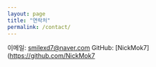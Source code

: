 ```yaml
---
layout: page
title: "연락처"
permalink: /contact/
---
```


이메일: smilexd7@naver.com
GitHub: [NickMok7](https://github.com/NickMok7

